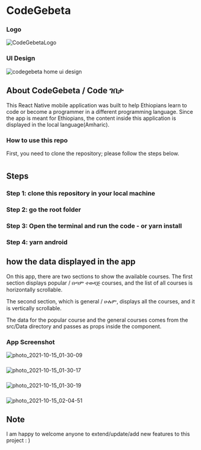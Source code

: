 # CodeGebeta

### Logo

![CodeGebetaLogo](https://user-images.githubusercontent.com/57604289/137598441-f258594a-7396-44a2-a95b-99b0f50a41b8.png)


### UI Design

![codegebeta home ui design ](https://user-images.githubusercontent.com/57604289/137599084-05ded44c-06ee-4964-9886-9e6f6c648b37.png)


## About CodeGebeta / Code ገበታ

This React Native mobile application was built to help Ethiopians learn to code or become a programmer in a different programming language. Since the app is meant for Ethiopians, the content inside this application is displayed in the local language(Amharic). 


### How to use this repo

First, you need to clone the repository; please follow the steps below.
#
## Steps

### Step 1: clone this repository in your local machine
### Step 2: go the root folder
### Step 3: Open the terminal and run the code -  <npm install>  or yarn install 
### Step 4: yarn android
  
  
## how the data displayed in the app
  

On this app, there are two sections to show the available courses. The first section displays popular / በጣም ተወዳጅ courses, and the list of all courses is horizontally scrollable. 

The second section, which is general / ሁሉም, displays all the courses, and it is vertically scrollable.

The data for the popular course and the general courses comes from the src/Data directory and passes as props inside the component.

  
### App Screenshot
  
  ![photo_2021-10-15_01-30-09](https://user-images.githubusercontent.com/57604289/137604101-fc90d7da-8d0e-4b37-87f7-3ea916c72683.jpg)
  ###
  ![photo_2021-10-15_01-30-17](https://user-images.githubusercontent.com/57604289/137604103-9b83865a-d473-430a-ab48-e6e2923ed6a4.jpg)
  ###
  ![photo_2021-10-15_01-30-19](https://user-images.githubusercontent.com/57604289/137604104-c5b51d87-3390-4fc4-8fa1-599406101209.jpg)
  ###
  ![photo_2021-10-15_02-04-51](https://user-images.githubusercontent.com/57604289/137604105-2a4caed3-75c7-4c33-bb8e-b12dd497781e.jpg)

## Note
  I am happy to welcome anyone to extend/update/add new features to this project : )
